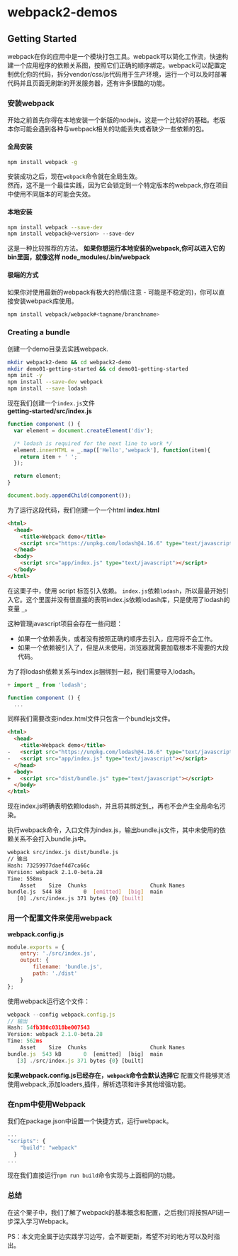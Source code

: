 # webpack2-demos
## Getting Started
webpack在你的应用中是一个模块打包工具。webpack可以简化工作流，快速构建一个应用程序的依赖关系图，按照它们正确的顺序绑定。webpack可以配置定制优化你的代码，拆分vendor/css/js代码用于生产环境，运行一个可以及时部署代码并且页面无刷新的开发服务器，还有许多很酷的功能。
###  安装webpack
开始之前首先你得在本地安装一个新版的nodejs。这是一个比较好的基础。老版本你可能会遇到各种与webpack相关的功能丢失或者缺少一些依赖的包。
#### 全局安装
```bash
npm install webpack -g
```
安装成功之后，现在`webpack`命令就在全局生效。  
然而，这不是一个最佳实践，因为它会锁定到一个特定版本的webpack,你在项目中使用不同版本的可能会失效。
#### 本地安装
```bash
npm install webpack --save-dev
npm install webpack@<version> --save-dev
```
这是一种比较推荐的方法。
**如果你想运行本地安装的webpack,你可以进入它的bin里面，就像这样 node_modules/.bin/webpack**

#### 极端的方式
如果你对使用最新的webpack有极大的热情(注意 - 可能是不稳定的)，你可以直接安装webpack库使用。
```bash
npm install webpack/webpack#<tagname/branchname>
```
### Creating a bundle
创建一个demo目录去实践webpack.
```bash
mkdir webpack2-demo && cd webpack2-demo
mkdir demo01-getting-started && cd demo01-getting-started
npm init -y
npm install --save-dev webpack
npm install --save lodash
```
现在我们创建一个`index.js`文件  
**getting-started/src/index.js**
```js
function component () {
  var element = document.createElement('div');

  /* lodash is required for the next line to work */
  element.innerHTML = _.map(['Hello','webpack'], function(item){
    return item + ' ';
  });

  return element;
}

document.body.appendChild(component());
```
为了运行这段代码，我们创建一个一个html
**index.html**
```html
<html>
  <head>
    <title>Webpack demo</title>
    <script src="https://unpkg.com/lodash@4.16.6" type="text/javascript"></script>
  </head>
  <body>
    <script src="app/index.js" type="text/javascript"></script>
  </body>
</html>
```
在这栗子中，使用 script 标签引入依赖。
`index.js`依赖`lodash`，所以最最开始引入它。这个里面并没有很直接的表明index.js依赖lodash库，只是使用了lodash的变量 `_`。

这种管理javascript项目会存在一些问题：
* 如果一个依赖丢失，或者没有按照正确的顺序去引入，应用将不会工作。
* 如果一个依赖被引入了，但是从未使用，浏览器就需要加载根本不需要的大段代码。

为了将lodash依赖关系与index.js捆绑到一起，我们需要导入lodash。
```js
+ import _ from 'lodash';

function component () {
  ...
```
同样我们需要改变index.html文件只包含一个bundlejs文件。
```html
<html>
  <head>
    <title>Webpack demo</title>
-   <script src="https://unpkg.com/lodash@4.16.6" type="text/javascript"></script>
-   <script src="app/index.js" type="text/javascript"></script>
  </head>
  <body>
+   <script src="dist/bundle.js" type="text/javascript"></script>
  </body>
</html>
```
现在index.js明确表明依赖lodash，并且将其绑定到_，再也不会产生全局命名污染。

执行webpack命令，入口文件为index.js，输出bundle.js文件，其中未使用的依赖关系不会打入bundle.js中。
```bash
webpack src/index.js dist/bundle.js
// 输出
Hash: 73259977daef4d7ca66c
Version: webpack 2.1.0-beta.28
Time: 558ms
    Asset    Size  Chunks                    Chunk Names
bundle.js  544 kB       0  [emitted]  [big]  main
   [0] ./src/index.js 371 bytes {0} [built]

```

### 用一个配置文件来使用webpack
**webpack.config.js**
```js
module.exports = {
	entry: './src/index.js',
	output: {
		filename: 'bundle.js',
		path: './dist'
	}
};
```
使用webpack运行这个文件：
```js
webpack --config webpack.config.js
// 输出
Hash: 54fb380c0318be007543
Version: webpack 2.1.0-beta.28
Time: 562ms
    Asset    Size  Chunks                    Chunk Names
bundle.js  543 kB       0  [emitted]  [big]  main
   [3] ./src/index.js 371 bytes {0} [built]

```
**如果webpack.config.js已经存在，`webpack`命令会默认选择它**
配置文件能够灵活使用webpack,添加loaders,插件，解析选项和许多其他增强功能。

### 在npm中使用Webpack
我们在package.json中设置一个快捷方式，运行webpack。
```js
...
"scripts": {
    "build": "webpack"
  }
...  
```
现在我们直接运行`npm run build`命令实现与上面相同的功能。
### 总结
在这个栗子中，我们了解了webpack的基本概念和配置，之后我们将按照API进一步深入学习Webpack。

PS：本文完全属于边实践学习边写，会不断更新，希望不对的地方可以及时指出。
